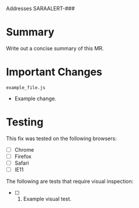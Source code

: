Addresses SARAALERT-###

# Summary
Write out a concise summary of this MR.

# Important Changes
`example_file.js`
- Example change. 

# Testing
This fix was tested on the following browsers:
* [ ] Chrome
* [ ] Firefox
* [ ] Safari
* [ ] IE11

The following are tests that require visual inspection:
- [ ] 1) Example visual test.




